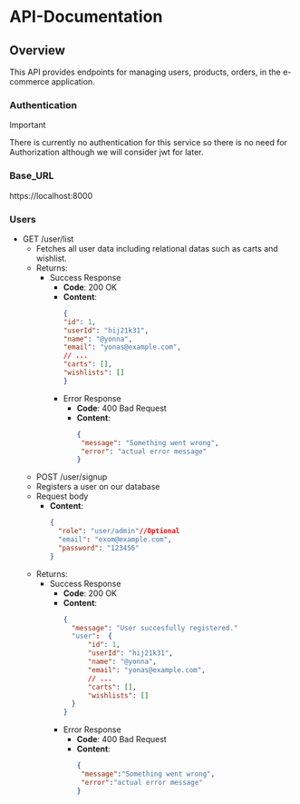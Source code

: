 # API-Documentation
## Overview
This API provides endpoints for managing users, products, orders, in the e-commerce application.
### Authentication 
>[!IMPORTANT]
>There is currently no authentication for this service so there is no need for Authorization although we will consider jwt for later.
### Base_URL
https://localhost:8000
### Users
- GET /user/list
  - Fetches all user data including relational datas such as carts and wishlist.
  - Returns:
    - Success Response
      - **Code**: 200 OK
      - **Content**:
        ```json
        {
        "id": 1,
        "userId": "hij21k31",
        "name": "@yonna",
        "email": "yonas@example.com",
        // ...
        "carts": [],
        "wishlists": []
        }
      - Error Response
        - **Code**: 400 Bad Request
        - **Content**:
          ```json
          {
           "message": "Something went wrong",
           "error": "actual error message"
          }
  - POST /user/signup
  - Registers a user on our database
  - Request body
    - **Content**:
        ```json
        {
          "role": "user/admin"//Optional
          "email": "exom@example.com",
          "password": "123456"
        }
  - Returns:
    - Success Response
      - **Code**: 200 OK
      - **Content**:
        ```json
        {
          "message": "User succesfully registered."
          "user":  {
              "id": 1,
              "userId": "hij21k31",
              "name": "@yonna",
              "email": "yonas@example.com",
              // ...
              "carts": [],
              "wishlists": []
          }
        }
      - Error Response
        - **Code**: 400 Bad Request
        - **Content**:
          ```json
          {
           "message":"Something went wrong",
           "error":"actual error message"
          }
  
  


